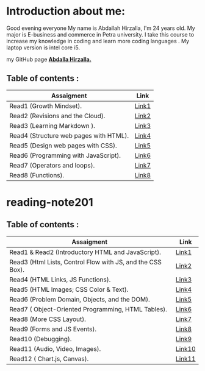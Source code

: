 # Introduction about me:
Good evening everyone
My name is Abdallah Hirzalla, I'm 24 years old.
My major is E-business and commerce in Petra university.
I take this course to increase my knowledge in coding and learn more coding languages .
My laptop version is intel core i5.

my GitHub page **[Abdalla Hirzalla.](https://github.com/Abdalla-Hirzalla)**

## Table of contents :

Assaigment|Link
----------|-----
Read1 (Growth Mindset).  |[Link1](102/read1.md)
Read2 (Revisions and the Cloud).     |[Link2](102/read2.md)
Read3 (Learning Markdown ).|[Link3](102/read3.md)
Read4 (Structure web pages with HTML).| [Link4](102/read4.md)
Read5 (Design web pages with CSS).|[Link5](102/read5.md)
Read6 (Programming with JavaScript).|[Link6](102/read6.md)
Read7 (Operators and loops).|[Link7](102/read7.md)
Read8 (Functions). | [Link8](102/read8.md)


# reading-note201

## Table of contents :

Assaigment|Link
----------|-----
Read1 & Read2 (Introductory HTML and JavaScript).|[Link1](201/read.md)
Read3 (Html Lists, Control Flow with JS, and the CSS Box).|[Link2](201/read2.md)
Read4 (HTML Links, JS Functions).|[Link3](201/read3.md)
Read5 (HTML Images; CSS Color & Text).|[Link4](201/read4.md)
Read6 (Problem Domain, Objects, and the DOM).|[Link5](201/read5.md)
Read7 ( Object-Oriented Programming, HTML Tables).|[Link6](201/read6.md)
Read8 (More CSS Layout).|[Link7](201/read7.md)
Read9 (Forms and JS Events).|[Link8](201/read8.md)
Read10 (Debugging).|[Link9](201/read9.md)
Read11 (Audio, Video, Images).|[Link10](201/read10.md)
Read12 ( Chart.js, Canvas).|[Link11](201/read11.md)
